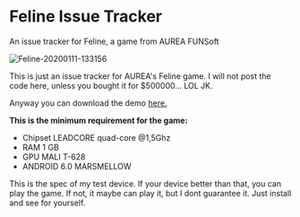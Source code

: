# Feline Issue Tracker
An issue tracker for Feline, a game from AUREA FUNSoft

![Feline-20200111-133156](https://user-images.githubusercontent.com/8875839/72420394-37047700-37b1-11ea-88dd-bbd27f4e476d.jpg)


This is just an issue tracker for AUREA's Feline game. I will not post the code here, unless you bought it for $500000... LOL JK.

Anyway you can download the demo [here.](https://aureafunsoft.itch.io/feline-demo)

**This is the minimum requirement for the game:**
* Chipset LEADCORE quad-core @1,5Ghz
* RAM 1 GB
* GPU MALI T-628
* ANDROID 6.0 MARSMELLOW

This is the spec of my test device.
If your device better than that, you can play the game.
If not, it maybe can play it, but I dont guarantee it. Just install and see for yourself.
